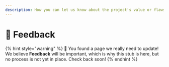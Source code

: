 ```yaml
---
description: How you can let us know about the project's value or flaws.
---
```


# 📣 Feedback

{% hint style="warning" %}
🐣 You found a page we really need to update! We believe **Feedback** will be important, which is why this stub is here, but no process is not yet in place. Check back soon!
{% endhint %}
